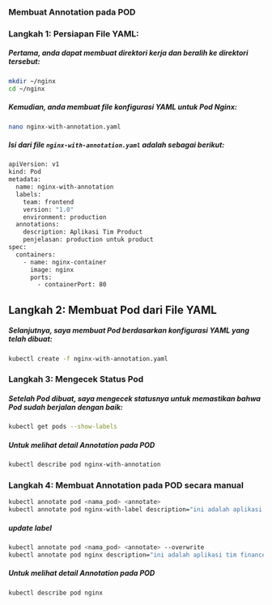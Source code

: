 ### Membuat Annotation pada POD

### Langkah 1: Persiapan File YAML:

##### Pertama, anda dapat membuat direktori kerja dan beralih ke direktori tersebut:

```sh
mkdir ~/nginx
cd ~/nginx
``` 

##### Kemudian, anda membuat file konfigurasi YAML untuk Pod Nginx:

```sh
nano nginx-with-annotation.yaml
``` 

##### Isi dari file `nginx-with-annotation.yaml` adalah sebagai berikut:

```sh
apiVersion: v1
kind: Pod
metadata:
  name: nginx-with-annotation
  labels:
    team: frontend
    version: "1.0"
    environment: production
  annotations:
    description: Aplikasi Tim Product
    penjelasan: production untuk product 
spec:
  containers:
    - name: nginx-container
      image: nginx
      ports:
        - containerPort: 80
```

## Langkah 2: Membuat Pod dari File YAML

##### Selanjutnya, saya membuat Pod berdasarkan konfigurasi YAML yang telah dibuat:

```sh
kubectl create -f nginx-with-annotation.yaml
``` 

### Langkah 3: Mengecek Status Pod

##### Setelah Pod dibuat, saya mengecek statusnya untuk memastikan bahwa Pod sudah berjalan dengan baik:

```sh
kubectl get pods --show-labels
``` 

##### Untuk melihat detail Annotation pada POD

```sh
kubectl describe pod nginx-with-annotation
``` 


### Langkah 4: Membuat Annotation pada POD secara manual

```sh
kubectl annotate pod <nama_pod> <annotate>
kubectl annotate pod nginx-with-label description="ini adalah aplikasi tim finance"
``` 

##### update label

```sh
kubectl annotate pod <nama_pod> <annotate> --overwrite
kubectl annotate pod nginx description="ini adalah aplikasi tim finance" --overwrite
``` 

##### Untuk melihat detail Annotation pada POD

```sh
kubectl describe pod nginx
``` 